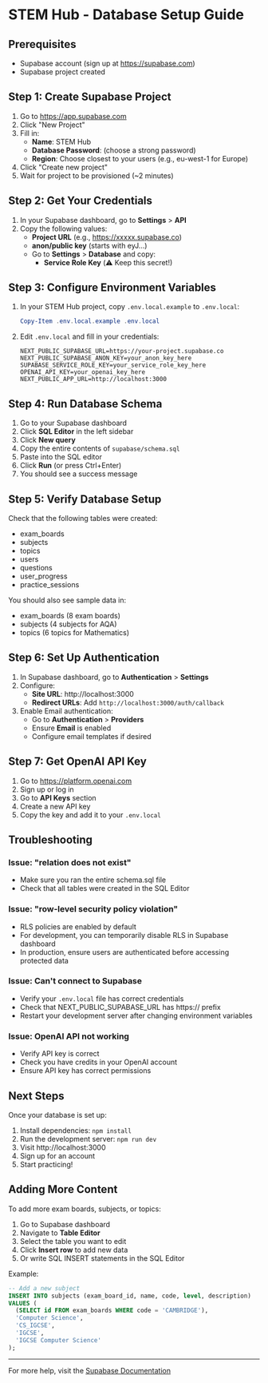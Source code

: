 # STEM Hub - Database Setup Guide

## Prerequisites
- Supabase account (sign up at https://supabase.com)
- Supabase project created

## Step 1: Create Supabase Project
1. Go to https://app.supabase.com
2. Click "New Project"
3. Fill in:
   - **Name**: STEM Hub
   - **Database Password**: (choose a strong password)
   - **Region**: Choose closest to your users (e.g., eu-west-1 for Europe)
4. Click "Create new project"
5. Wait for project to be provisioned (~2 minutes)

## Step 2: Get Your Credentials
1. In your Supabase dashboard, go to **Settings** > **API**
2. Copy the following values:
   - **Project URL** (e.g., https://xxxxx.supabase.co)
   - **anon/public key** (starts with eyJ...)
   - Go to **Settings** > **Database** and copy:
     - **Service Role Key** (⚠️ Keep this secret!)

## Step 3: Configure Environment Variables
1. In your STEM Hub project, copy `.env.local.example` to `.env.local`:
   ```powershell
   Copy-Item .env.local.example .env.local
   ```

2. Edit `.env.local` and fill in your credentials:
   ```env
   NEXT_PUBLIC_SUPABASE_URL=https://your-project.supabase.co
   NEXT_PUBLIC_SUPABASE_ANON_KEY=your_anon_key_here
   SUPABASE_SERVICE_ROLE_KEY=your_service_role_key_here
   OPENAI_API_KEY=your_openai_key_here
   NEXT_PUBLIC_APP_URL=http://localhost:3000
   ```

## Step 4: Run Database Schema
1. Go to your Supabase dashboard
2. Click **SQL Editor** in the left sidebar
3. Click **New query**
4. Copy the entire contents of `supabase/schema.sql`
5. Paste into the SQL editor
6. Click **Run** (or press Ctrl+Enter)
7. You should see a success message

## Step 5: Verify Database Setup
Check that the following tables were created:
- exam_boards
- subjects
- topics
- users
- questions
- user_progress
- practice_sessions

You should also see sample data in:
- exam_boards (8 exam boards)
- subjects (4 subjects for AQA)
- topics (6 topics for Mathematics)

## Step 6: Set Up Authentication
1. In Supabase dashboard, go to **Authentication** > **Settings**
2. Configure:
   - **Site URL**: http://localhost:3000
   - **Redirect URLs**: Add `http://localhost:3000/auth/callback`
3. Enable Email authentication:
   - Go to **Authentication** > **Providers**
   - Ensure **Email** is enabled
   - Configure email templates if desired

## Step 7: Get OpenAI API Key
1. Go to https://platform.openai.com
2. Sign up or log in
3. Go to **API Keys** section
4. Create a new API key
5. Copy the key and add it to your `.env.local`

## Troubleshooting

### Issue: "relation does not exist"
- Make sure you ran the entire schema.sql file
- Check that all tables were created in the SQL Editor

### Issue: "row-level security policy violation"
- RLS policies are enabled by default
- For development, you can temporarily disable RLS in Supabase dashboard
- In production, ensure users are authenticated before accessing protected data

### Issue: Can't connect to Supabase
- Verify your `.env.local` file has correct credentials
- Check that NEXT_PUBLIC_SUPABASE_URL has https:// prefix
- Restart your development server after changing environment variables

### Issue: OpenAI API not working
- Verify API key is correct
- Check you have credits in your OpenAI account
- Ensure API key has correct permissions

## Next Steps
Once your database is set up:
1. Install dependencies: `npm install`
2. Run the development server: `npm run dev`
3. Visit http://localhost:3000
4. Sign up for an account
5. Start practicing!

## Adding More Content
To add more exam boards, subjects, or topics:
1. Go to Supabase dashboard
2. Navigate to **Table Editor**
3. Select the table you want to edit
4. Click **Insert row** to add new data
5. Or write SQL INSERT statements in the SQL Editor

Example:
```sql
-- Add a new subject
INSERT INTO subjects (exam_board_id, name, code, level, description)
VALUES (
  (SELECT id FROM exam_boards WHERE code = 'CAMBRIDGE'),
  'Computer Science',
  'CS_IGCSE',
  'IGCSE',
  'IGCSE Computer Science'
);
```

---

For more help, visit the [Supabase Documentation](https://supabase.com/docs)

